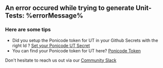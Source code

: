 ## An error occured while trying to generate Unit-Tests: %errorMessage%

### Here are some tips
- Did you setup the Ponicode token for UT in your Github Secrets with the right Id ? [Set your Ponicode UT Secret](%url%)
- You can find your Ponicode token for UT here? [Ponicode Token](https://app.ponicode.com)

Don't hesitate to reach us out via our [Community Slack](https://join.slack.com/t/ponicode-community/shared_invite/zt-fiq4fhkg-DE~a_FkJ7xtiZxW7efyA4Q)